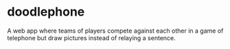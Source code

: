 # doodlephone
A web app where teams of players compete against each other in a game of telephone but draw pictures instead of relaying a sentence.
